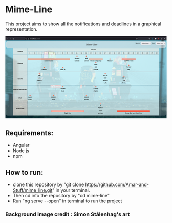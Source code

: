 # Mime-Line

This project aims to show all the notifications and deadlines in a graphical representation.

<img title="a title" alt="screenshot" src="./mimelinebackground.png">

## Requirements:
- Angular
- Node js
- npm

## How to run:
- clone this repository by 
"git clone https://github.com/Amar-and-Stuff/mime_line.git" in your terminal.
- Then cd into the repository by "cd mime-line"
- Run "ng serve --open" in terminal to run the project

### Background image credit : Simon Stålenhag's art